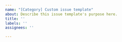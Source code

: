 ```yaml
---
name: "[Category] Custom issue template"
about: Describe this issue template's purpose here.
title: ''
labels: ''
assignees: ''

---
```



